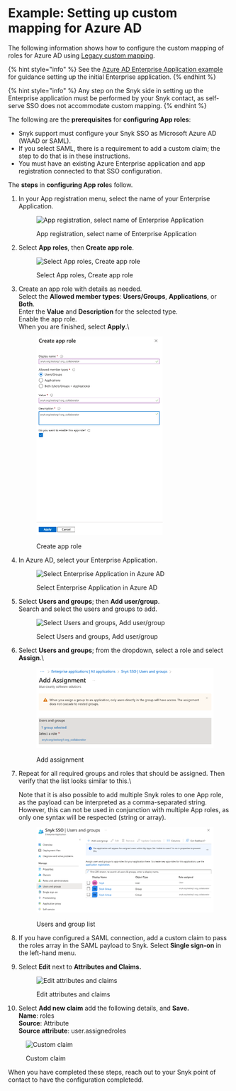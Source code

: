 # Example: Setting up custom mapping for Azure AD

The following information shows how to configure the custom mapping of roles for Azure AD using  [Legacy custom mapping](../legacy-custom-mapping.md).

{% hint style="info" %}
See the [Azure AD Enterprise Application example](../../configure-self-serve-single-sign-on-sso/azure-ad-enterprise-application-setup.md) for guidance setting up the initial Enterprise application.
{% endhint %}

{% hint style="info" %}
Any step on the Snyk side in setting up the Enterprise application must be performed by your Snyk contact, as self-serve SSO does not accommodate custom mapping.
{% endhint %}

The following are the **prerequisites** for **configuring App roles**:

* Snyk support must configure your Snyk SSO as Microsoft Azure AD (WAAD or SAML).
* If you select SAML, there is a requirement to add a custom claim; the step to do that is in these instructions.
* You must have an existing Azure Enterprise application and app registration connected to that SSO configuration.

The **steps** in **configuring App role**s follow.

1.  In your App registration menu, select the name of your Enterprise Application.

    <figure><img src="../../../../.gitbook/assets/image (113) (1).png" alt="App registration, select name of Enterprise Application"><figcaption><p>App registration, select name of Enterprise Application</p></figcaption></figure>
2.  Select **App roles**, then **Create app role**.

    <figure><img src="../../../../.gitbook/assets/image (1) (1) (2) (1) (1).png" alt="Select App roles, Create app role"><figcaption><p>Select App roles, Create app role</p></figcaption></figure>
3.  Create an app role with details as needed.\
    Select the **Allowed member types**: **Users/Groups**, **Applications**, or **Both**.\
    Enter the **Value** and **Description** for the selected type.\
    Enable the app role.\
    When you are finished, select **Apply**.\


    <figure><img src="../../../../.gitbook/assets/image (380).png" alt="Create app role" width="285"><figcaption><p>Create app role</p></figcaption></figure>
4.  In Azure AD, select your Enterprise Application.

    <figure><img src="../../../../.gitbook/assets/image (3) (2) (1) (1) (1) (1) (1) (1) (1) (1).png" alt="Select Enterprise Application in Azure AD"><figcaption><p>Select Enterprise Application in Azure AD</p></figcaption></figure>
5.  Select **Users and groups**; then **Add user/group**.\
    Search and select the users and groups to add.

    <figure><img src="../../../../.gitbook/assets/image (4) (5).png" alt="Select Users and groups, Add user/group"><figcaption><p>Select Users and groups, Add user/group</p></figcaption></figure>
6.  Select **Users and groups**; from the dropdown, select a role and select **Assign**.\


    <figure><img src="../../../../.gitbook/assets/image (383).png" alt="Add assignment"><figcaption><p>Add assignment</p></figcaption></figure>
7.  Repeat for all required groups and roles that should be assigned. Then verify that the list looks similar to this.\


    Note that it is also possible to add multiple Snyk roles to one App role, as the payload can be interpreted as a comma-separated string. However, this can not be used in conjunction with multiple App roles, as only one syntax will be respected (string or array).

    <figure><img src="../../../../.gitbook/assets/image (384).png" alt="Users and group list"><figcaption><p>Users and group list</p></figcaption></figure>
8. If you have configured a SAML connection, add a custom claim to pass the roles array in the SAML payload to Snyk. Select **Single sign-on** in the left-hand menu.
9.  Select **Edit** next to **Attributes and Claims.**

    <figure><img src="../../../../.gitbook/assets/Screenshot 2023-03-10 at 3.19.31 PM.png" alt="Edit attributes and claims"><figcaption><p>Edit attributes and claims</p></figcaption></figure>
10. Select **Add new claim** add the following details, and **Save.**\
    **Name**: roles\
    **Source**: Attribute\
    **Source attribute**: user.assignedroles

<figure><img src="../../../../.gitbook/assets/Screenshot 2023-03-10 at 2.55.05 PM.png" alt="Custom claim"><figcaption><p>Custom claim</p></figcaption></figure>

When you have completed these steps, reach out to your Snyk point of contact to have the configuration completedd.
